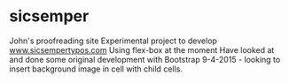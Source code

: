 # sicsemper
John's proofreading site
Experimental project to develop www.sicsempertypos.com
Using flex-box at the moment
Have looked at and done some original development with Bootstrap
9-4-2015 - looking to insert background image in cell with child cells.
